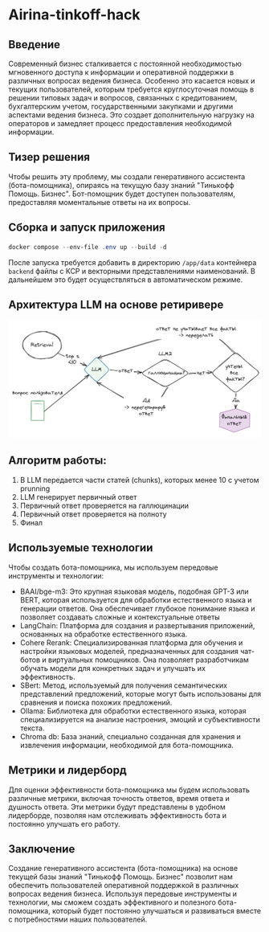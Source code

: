 # Airina-tinkoff-hack


## Введение

Современный бизнес сталкивается с постоянной необходимостью мгновенного доступа к информации и оперативной поддержки в различных вопросах ведения бизнеса. Особенно это касается новых и текущих пользователей, которым требуется круглосуточная помощь в решении типовых задач и вопросов, связанных с кредитованием, бухгалтерским учетом, государственными закупками и другими аспектами ведения бизнеса. Это создает дополнительную нагрузку на операторов и замедляет процесс предоставления необходимой информации.

## Тизер решения
Чтобы решить эту проблему, мы  создали генеративного ассистента (бота-помощника), опираясь на текущую базу знаний "Тинькофф Помощь. Бизнес". Бот-помощник будет доступен  пользователям, предоставляя моментальные ответы на их вопросы.

## Сборка и запуск приложения
```powershell
docker compose --env-file .env up --build -d
```

После запуска требуется добавить в директорию `/app/data` контейнера `backend` файлы с КСР и векторными представлениями наименований. В дальнейшем это будет осуществляться в автоматическом режиме. 


## Архитектура LLM на основе ретиривере
![img.jpg](img.jpg)

## Алгоритм работы:
1. В LLM передается части статей (chunks), которых менее 10 с учетом prunning
2. LLM генерирует первичный ответ
3. Первичный ответ проверяется на галлюцинации
4. Первичный ответ проверяется на полноту
5. Финал

## Используемые технологии
Чтобы создать бота-помощника, мы используем передовые инструменты и технологии:
* BAAI/bge-m3: Это крупная языковая модель, подобная GPT-3 или BERT, которая используется для обработки естественного языка и генерации ответов. Она обеспечивает глубокое понимание языка и позволяет создавать сложные и контекстуальные ответы
* LangСhain: Платформа для создания и развертывания приложений, основанных на обработке естественного языка.
* Cohere Rerank: Специализированная платформа для обучения и настройки языковых моделей, предназначенных для создания чат-ботов и виртуальных помощников. Она позволяет разработчикам обучать модели для конкретных задач и улучшать их эффективность.
* SBert: Метод, используемый для получения семантических представлений предложений, которые могут быть использованы для сравнения и поиска похожих предложений.
* Ollama: Библиотека для обработки естественного языка, которая специализируется на анализе настроения, эмоций и субъективности текста.
* Chroma db: База знаний, специально созданная для хранения и извлечения информации, необходимой для бота-помощника.

## Метрики и лидерборд
Для оценки эффективности бота-помощника мы будем использовать различные метрики, включая точность ответов, время ответа и душность ответа. Эти метрики будут представлены в удобном лидерборде, позволяя нам отслеживать эффективность бота и постоянно улучшать его работу.

## Заключение

Создание генеративного ассистента (бота-помощника) на основе текущей базы знаний "Тинькофф Помощь. Бизнес" позволит нам обеспечить  пользователей оперативной поддержкой в различных вопросах ведения бизнеса. Используя передовые инструменты и технологии, мы сможем создать эффективного и полезного бота-помощника, который будет постоянно улучшаться и развиваться вместе с потребностями наших пользователей.

